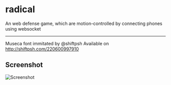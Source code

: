 # radical
An web defense game, which are motion-controlled by connecting phones using websocket

----
Museca font immitated by @shiftpsh
Available on http://shiftpsh.com/220600997910

## Screenshot
![Screenshot](https://i.imgur.com/j0oXnjr.png)
